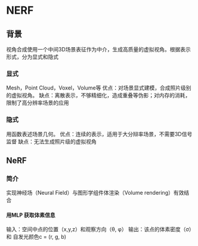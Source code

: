 # NERF
## 背景
视角合成使用一个中间3D场景表征作为中介，生成高质量的虚拟视角。根据表示形式，分为显式和隐式
### 显式
Mesh，Point Cloud，Voxel，Volume等
优点：对场景显式建模，合成照片级别的虚拟视角。
缺点：离散表示，不够精细化，造成重叠等伪影；对内存的消耗，限制了高分辨率场景的应用
### 隐式
用函数表述场景几何。
优点：连续的表示，适用于大分辩率场景，不需要3D信号监督
缺点：无法生成照片级的虚拟视角

## NeRF
### 简介
实现神经场（Neural Field）与图形学组件体渲染（Volume rendering）有效结合

#### 用MLP 获取体素信息
输入：空间中点的位置（x,y,z）和观察方向（θ, φ）
输出：该点的体素密度（σ）和 自发光颜色c = (r, g, b)




<!--stackedit_data:
eyJoaXN0b3J5IjpbLTE0ODA4OTM1MjAsLTkzMzkxNTgzMCwtMT
M1MzEyNjU5NiwxNjEwNjQ1NTYzLDIwNDAyOTc2MjJdfQ==
-->